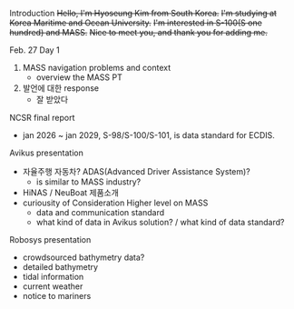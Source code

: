 
Introduction
~~Hello, I'm Hyoseung Kim from South Korea.~~
~~I'm studying at Korea Maritime and Ocean University.~~
~~I'm interested in S-100(S one hundred) and MASS.~~
~~Nice to meet you, and thank you for adding me.~~

Feb. 27 Day 1
1. MASS navigation problems and context
	- overview the MASS PT
2. 발언에 대한 response
	- 잘 받았다

NCSR final report
- jan 2026 ~ jan 2029, S-98/S-100/S-101, is data standard for ECDIS.

Avikus presentation
- 자율주행 자동차? ADAS(Advanced Driver Assistance System)?
	- is similar to MASS industry?
- HiNAS / NeuBoat 제품소개
- curiousity of Consideration Higher level on MASS
	- data and communication standard
	- what kind of data in Avikus solution? / what kind of data standard?


Robosys presentation
- crowdsourced bathymetry data?
- detailed bathymetry
- tidal information
- current weather
- notice to mariners